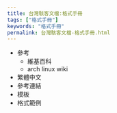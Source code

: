 ```yaml
---
title: 台灣駭客文檔:格式手冊
tags: ["格式手冊"]
keywords: "格式手冊"
permalink: 台灣駭客文檔-格式手冊.html
---
```

* 參考
    - 維基百科
    - arch linux wiki
* 繁體中文
* 參考連結
* 模板
* 格式範例
